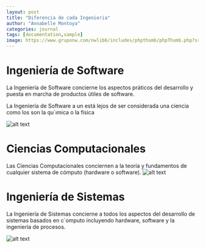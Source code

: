 ```yaml
---
layout: post
title: "Diferencia de cada Ingenieria"
author: "Annabelle Montoya"
categories: journal
tags: [documentation,sample]
image: https://www.gruponw.com/nwlib6/includes/phpthumb/phpThumb.php?src=/imagenes/programm.png&w=700&f=png.jpg
---
```


# Ingeniería de Software

La Ingeniería de Software concierne los aspectos práticos del
desarrollo y puesta en marcha de productos útiles de software.

La Ingeniería de Software a un está lejos de ser considerada una
ciencia como los son la qu´ımica o la física

![alt text](https://img2.freepng.es/20180626/uw/kisspng-stock-photography-computer-software-software-engin-5b32c442987bf2.8562335615300536986246.jpg)

# Ciencias Computacionales

Las Ciencias Computacionales conciernen a la teoría y fundamentos
de cualquier sistema de cómputo (hardware o software).
![alt text](https://www.ecured.cu/images/4/41/Ciencias_de_la_computacion.jpg)

# Ingeniería de Sistemas
La Ingeniería de Sistemas concierne a todos los aspectos del desarrollo
de sistemas basados en c´omputo incluyendo hardware, software y la
ingeniería de procesos.

![alt text](https://proicecdn.azureedge.net/shared/content/imagenes/Usuarios/ImagenesCKEditor/65046c8b-fe70-4651-93a6-803da8ebb6b8/c162b112-17e7-4842-a734-4fbf32a8e251.jpg)



 
